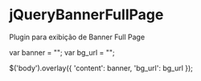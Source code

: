 jQueryBannerFullPage
====================

Plugin para exibição de Banner Full Page


var banner = "";
var bg_url = "";

$('body').overlay({
	'content': banner,
	'bg_url': bg_url
});